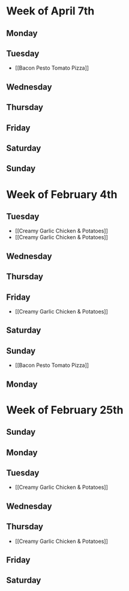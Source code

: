 # Week of April 7th
## Monday
## Tuesday
- [[Bacon Pesto Tomato Pizza]]
## Wednesday
## Thursday
## Friday
## Saturday
## Sunday
# Week of February 4th
## Tuesday
- [[Creamy Garlic Chicken & Potatoes]]
- [[Creamy Garlic Chicken & Potatoes]]
## Wednesday
## Thursday
## Friday
- [[Creamy Garlic Chicken & Potatoes]]
## Saturday
## Sunday
- [[Bacon Pesto Tomato Pizza]]
## Monday
# Week of February 25th
## Sunday
## Monday

## Tuesday
- [[Creamy Garlic Chicken & Potatoes]]
## Wednesday

## Thursday
- [[Creamy Garlic Chicken & Potatoes]]

## Friday

## Saturday
